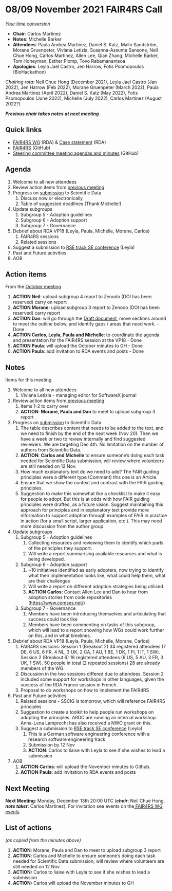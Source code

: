# 08/09 November 2021 FAIR4RS Call

_[Your time conversion](https://www.timeanddate.com/worldclock/fixedtime.html?msg=FAIR4RS+May+committee+meeting&iso=20210510T20&p1=1440)_



* **Chair**: Carlos Martinez
* **Notes**: Michelle Barker
* **Attendees**: Paula Andrea Martinez, Daniel S. Katz, Malin Sandström, Morane Gruenpeter, Viviana Letizia, Susanna-Assunta Sansone, Neil Chue Hong, Carlos Martinez, Allen Lee, Qian Zhang, Michelle Barker, Tom Honeyman, Esther Plomp, Tovo Rabemanantsoa
* **Apologies**: Leyla Jael Castro, Jen Harrow, Fotis Psomopoulos (BioHackathon)

_Chairing rota_: Neil Chue Hong (December 2021), Leyla Jael Castro (Jan 2022), Jen Harrow (Feb 2022), Morane Gruenpeter (March 2022), Paula Andrea Martinez (April 2022), Daniel S. Katz (May 2022), Fotis Psomopoulos (June 2022), Michelle (July 2022), Carlos Martinez (August 2022?)

**_Previous chair takes notes at next meeting_**


## Quick links



* [FAIR4RS WG](https://www.rd-alliance.org/groups/fair-4-research-software-fair4rs-wg) (RDA) & [Case statement](https://www.rd-alliance.org/group/fair-4-research-software-fair4rs-wg/case-statement/fair-research-software-wg-case-statement) (RDA)
* [FAIR4RS](https://github.com/force11/FAIR4RS) (GitHub)
* [Steering committee meeting agendas and minutes](https://github.com/force11/FAIR4RS/tree/master/meetings/2020) (GitHub)


## Agenda



1. Welcome to all new attendees
2. Review action items from [previous meeting](https://github.com/force11/FAIR4RS/blob/master/meetings/2021/2021-10-11-Minutes.md#list-of-actions)
3. Progress on [submission](https://docs.google.com/document/d/16KrE62qjTt-4AXpT-c2OhVDp25eP7-h_mokhelVLM60/edit) to Scientific Data
   1. Discuss now or electronically
   2. Table of suggested deadlines (Thank Michelle!)
4. Update subgroups
   1. Subgroup 5 - Adoption guidelines
   2. Subgroup 6 - Adoption support
   3. Subgroup 7 - Governance
5. Debrief about RDA VP18 (Leyla, Paula, Michelle, Morane, Carlos)
   1. FAIR4RS sessions
   2. Related sessions
6. Suggest a submission to [RSE track SE conference](https://www.se-2022.de/rse-22-call-for-contributions/) (Leyla)
7. Past and Future activities
8. AOB


## Action items

From the [October meeting](https://github.com/force11/FAIR4RS/blob/master/meetings/2021/2021-10-11-Minutes.md#list-of-actions)



1. **ACTION Neil**: upload subgroup 4 report to Zenodo (DOI has been reserved) carry on report
2. **ACTION Morane**: upload subgroup 3 report to Zenodo (DOI has been reserved) carry report
3. **ACTION Dan**: will go through the [Draft document](https://docs.google.com/document/d/16KrE62qjTt-4AXpT-c2OhVDp25eP7-h_mokhelVLM60/edit), move sections around to meet the outline below, and identify gaps / areas that need work. - Done
4. **ACTION Carlos, Leyla, Paula and Michelle**: to coordinate the agenda and presentation for the FAIR4RS session at the VP18 - Done
5. **ACTION Paula**: will upload the October minutes to GH - Done
6. **ACTION Paula**: add invitation to RDA events and posts - Done


## Notes

Items for this meeting



1. Welcome to all new attendees  
   1. Viviana Letizia - managing editor for SoftwareX journal
2. Review action items from[ previous meeting](https://github.com/force11/FAIR4RS/blob/master/meetings/2021/2021-10-11-Minutes.md#list-of-actions)  
   1. Items 1-2 to carry over  
   2. **ACTION**: **Morane, Paula and Dan** to meet to upload subgroup 3 report  
3. Progress on [submission](https://docs.google.com/document/d/16KrE62qjTt-4AXpT-c2OhVDp25eP7-h_mokhelVLM60/edit) to Scientific Data  
   1. The table describes content that needs to be added to the text, and we need to finish by the end of the next week (Nov 20). Then we have a week or two to review internally and find suggested reviewers. We are targeting Dec 4th. No limitation on the number of authors from Scientific Data.  
   2. **ACTION**: **Carlos and Michelle** to ensure someone’s doing each task needed for Scientific Data submission, will review where volunteers are still needed on 12 Nov.  
   3. How much explanatory text do we need to add? The FAIR guiding principles were a different type (Comment) this one is an Article.   
   4. Ensure that we show the context and contrast with the FAIR guiding principles.  
   5. Suggestion to make this somewhat like a checklist to make it easy for people to adopt. But this is at odds with how FAIR guiding principles were drafted, as a future vision. Suggest maintaining this approach for principles and in explanatory text provide more information to support adoption through examples of FAIR in practice in action (for a small script, larger application, etc.). This may need more discussion from the author group.  
4. Update subgroups  
   1. Subgroup 5 - Adoption guidelines  
      1. Collecting resources and reviewing them to identify which parts of the principles they support.  
      2. Will write a report summarising available resources and what is being developed.  
   2. Subgroup 6 - Adoption support  
      1. ~10 initiatives identified as early adopters, now trying to identify what their implementation looks like, what could help them, what are their challenges  
      2. Will write a report on different adoption strategies being utilised.  
      3. **ACTION** **Carlos**: Contact Allen Lee and Dan to hear from adoption stories from code repositories (https://www.comses.net/)  
   3. Subgroup 7 - Governance  
      1. Members have been introducing themselves and articulating that success could look like  
      2. Members have been commenting on tasks of this subgroup, which will lead to a report showing how WGs could work further on this, and in what timelines.  
5. Debrief about RDA VP18 (Leyla, Paula, Michelle, Morane, Carlos)
   1. FAIR4RS sessions: Session 1 (Breakout 2) 34 registered attendees (7 DE, 6 US, 6 FR, 4 NL, 3 UK, 2 CA, 1 AU, 1 BE, 1 DK, 1 FI, 1 IT, 1 SW). Session 2 (Breakout 6) 18 registered attendees (6 US, 5 AU, 3 FR, 3 UK, 1 SW). 50 people in total (2 repeated sessions) 28 are already members of the WG.
   2. Discussion in the two sessions differed due to attendees. Session 2 included some support for workshops in other languages, given the success of the RDA France session in French.
   3. Proposal to do workshops on how to implement the FAIR4RS
6. Past and Future activities
   1. Related sessions - SSCIG is tomorrow, which will reference FAIR4RS principles
   2. Suggestion to create a toolkit to help people run workshops on adopting the principles. ARDC are running an internal workshop. Anna-Lena Lamprecht has also received a NWO grant on this.
   3. Suggest a submission to [RSE track SE conference](https://www.se-2022.de/rse-22-call-for-contributions/) (Leyla)
      1. This is a German software engineering conference with a research software engineering track
      2. Submission by 12 Nov
      3. **ACTION**: Carlos to liaise with Leyla to see if she wishes to lead a submission
7. AOB
   1. **ACTION** **Carlos**: will upload the November minutes to Github.
   2. **ACTION** **Paula**: add invitation to RDA events and posts


## Next Meeting

**Next Meeting**: Monday, December 13th 20:00 UTC (**_chair_**: Neil Chue Hong, **_note taker_**: Carlos Martinez). For invitation see events on the[ FAIR4RS WG events](https://www.rd-alliance.org/node/69317/events)


## List of actions

_(as copied from the minutes above)_



1. **ACTION**: Morane, Paula and Dan to meet to upload subgroup 3 report
2. **ACTION**: Carlos and Michelle to ensure someone’s doing each task needed for Scientific Data submission, will review where volunteers are still needed on 12 Nov
3. **ACTION:** Carlos to liaise with Leyla to see if she wishes to lead a submission
4. **ACTION:** Carlos will upload the November minutes to GH
